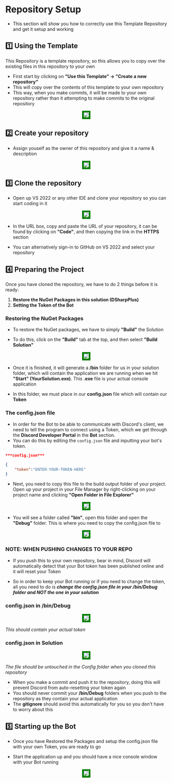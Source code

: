 ﻿# Repository Setup

- This section will show you how to correctly use this Template Repository and get it setup and working

## :one: Using the Template

This Repository is a template repository, so this allows you to copy over the existing files in this repository to your own

- First start by clicking on **"Use this Template" -> "Create a new repository"**
- This will copy over the contents of this template to your own repository
- This way, when you make commits, it will be made to your own repository rather than it attempting to make commits to the original repository

<p align="center">
    <img src="https://user-images.githubusercontent.com/98812930/224717857-749edc9e-57d7-49d3-bbc1-cacc5f963fe5.png" style="border:5px solid green" />
</p>

## :two: Create your repository

- Assign youself as the owner of this repository and give it a name & description

<p align="center">
    <img src="https://user-images.githubusercontent.com/98812930/224718114-05016496-6dbb-48c7-8507-129f8390af18.png" style="border:5px solid green" />
</p>

## :three: Clone the repository

- Open up VS 2022 or any other IDE and clone your repository so you can start coding in it

<p align="center">
    <img src="https://imgur.com/5iCaxnC.png" style="border:5px solid green" />
</p>

- In the URL box, copy and paste the URL of your repository, it can be found by clicking on **"Code"**, and then copying the link in the **HTTPS** section

- You can alternatively sign-in to GitHub on VS 2022 and select your repository

## :four: Preparing the Project

Once you have cloned the repository, we have to do 2 things before it is ready:

1. **Restore the NuGet Packages in this solution (DSharpPlus)**
2. **Setting the Token of the Bot**

### Restoring the NuGet Packages

- To restore the NuGet packages, we have to simply **"Build"** the Solution

- To do this, click on the **"Build"** tab at the top, and then select **"Build Solution"**

<p align="center">
    <img src="https://imgur.com/FBx6qE7.png" style="border:5px solid green" />
</p>

- Once it is finished, it will generate a **/bin** folder for us in your solution folder, which will contain the application we are running when we hit **"Start" (YourSolution.exe)**. This **.exe** file is your actual console application

- In this folder, we must place in our **config.json** file which will contain our **Token**

### The config.json file

- In order for the Bot to be able to communicate with Discord's client, we need to tell the program to connect using a Token, which we get through the **Discord Developer Portal** in the **Bot** section. 
- You can do this by editing the `config.json` file and inputting your bot's token.

```json
***config.json***

{
    "token":"ENTER-YOUR-TOKEN-HERE"
}
```

- Next, you need to copy this file to the build output folder of your project. Open up your project in your File Manager by right-clicking on your project name and clicking **"Open Folder in File Explorer"**

<p align="center">
    <img src="https://imgur.com/nHT0gar.png" style="border:5px solid green" />
</p>

- You will see a folder called **"bin"**, open this folder and open the **"Debug"** folder. This is where you need to copy the config.json file to

<p align="center">
    <img src="https://imgur.com/AA1OuKr.png" style="border:5px solid green" />
</p>

### NOTE: WHEN PUSHING CHANGES TO YOUR REPO

- If you push this to your own repository, bear in mind, Discord will automatically detect that your Bot token has been published online and it will reset your Token

- So in order to keep your Bot running or if you need to change the token, all you need to do is ***change the config.json file in your /bin/Debug folder and NOT the one in your solution***

### config.json in /bin/Debug

<p align="center">
    <img src="https://imgur.com/42McExa.png" style="border:5px solid green" />
</p>

*This should contain your actual token*

### config.json in Solution

<p align="center">
    <img src="https://imgur.com/obiGhPd.png" style="border:5px solid green" />
</p>

*The file should be untouched in the Config folder when you cloned this repository*

- When you make a commit and push it to the repository, doing this will prevent Discord from auto-resetting your token again
- You should never commit your **/bin/Debug** folders when you push to the repository as they contain your actual application
- The **gitignore** should avoid this automatically for you so you don't have to worry about this

## :five: Starting up the Bot

- Once you have Restored the Packages and setup the config.json file with your own Token, you are 
ready to go

- Start the application up and you should have a nice console window with your Bot running

<p align="center">
    <img src="https://imgur.com/RQumyIu.png" style="border:5px solid green" />
</p>
